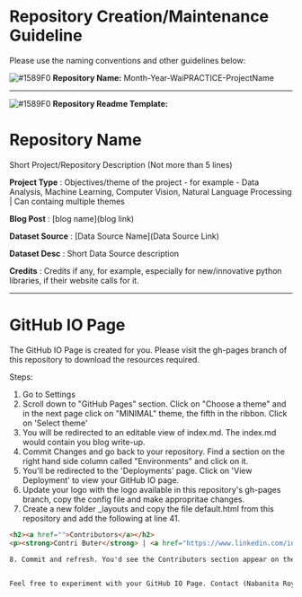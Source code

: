 # Repository Creation/Maintenance Guideline

Please use the naming conventions and other guidelines below:

![#1589F0](https://via.placeholder.com/15/1589F0/000000?text=+) **Repository Name:** Month-Year-WaiPRACTICE-ProjectName  

---

![#1589F0](https://via.placeholder.com/15/1589F0/000000?text=+) **Repository Readme Template:**


# Repository Name
Short Project/Repository Description (Not more than 5 lines)

**Project Type** : Objectives/theme of the project - for example - Data Analysis, Machine Learning, Computer Vision, Natural Language Processing | Can containg multiple themes

**Blog Post** : \[blog name](blog link)

**Dataset Source** : \[Data Source Name](Data Source Link)

**Dataset Desc** : Short Data Source description

**Credits** : Credits if any, for example, especially for new/innovative python libraries, if their website calls for it.

---

# GitHub IO Page

The GitHub IO Page is created for you. Please visit the gh-pages branch of this repository to download the resources required. 

Steps:

1. Go to Settings
2. Scroll down to "GitHub Pages" section. Click on "Choose a theme" and in the next page click on "MINIMAL" theme, the fifth in the ribbon. Click on 'Select theme'
3. You will be redirected to an editable view of index.md. The index.md would contain you blog write-up.
4. Commit Changes and go back to your repository. Find a section on the right hand side column called "Environments" and click on it.
5. You'll be redirected to the 'Deployments' page. Click on 'View Deployment' to view your GitHub IO page.
6. Update your logo with the logo available in this repository's gh-pages branch, copy the config file and make appropritae changes.
7. Create a new folder \_layouts and copy the file default.html from this repository and add the following at line 41.

```html
<h2><a href="">Contributors</a></h2>
<p><strong>Contri Buter</strong> | <a href="https://www.linkedin.com/in/contributer/">LinkedIn</a>|<a href="https://github.com/contributer">GitHub</a></br><p>'''
  
8. Commit and refresh. You'd see the Contributors section appear on the left hand column of the GitHub IO Page.


Feel free to experiment with your GitHub IO Page. Contact (Nabanita Roy)[https://www.linkedin.com/in/nabanita-roy/] (nabanita@womeninai.co) for any questions/troubleshooting GitHub IO Pages.
